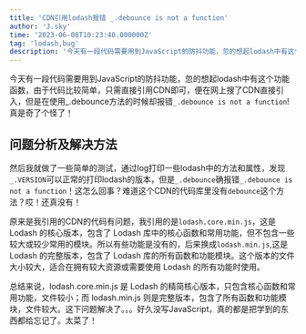 ```yaml
---
title: 'CDN引用lodash报错 _.debounce is not a function'
author: 'J.sky'
time: '2023-06-08T10:23:40.000000Z'
tag: 'lodash,bug'
description: '今天有一段代码需要用到JavaScript的防抖功能，忽的想起lodash中有这个功能函数，由于代码比较简单，只需直接引用CDN即可，便在网上搜了CDN直接引入，但是在使用_.debounce方法的时候却报错`_.debounce is not a function`!真是奇了个怪了！'
---
```

今天有一段代码需要用到JavaScript的防抖功能，忽的想起lodash中有这个功能函数，由于代码比较简单，只需直接引用CDN即可，便在网上搜了CDN直接引入，但是在使用_.debounce方法的时候却报错`_.debounce is not a function`!真是奇了个怪了！

## 问题分析及解决方法

然后我就做了一些简单的测试，通过log打印一些lodash中的方法和属性，发现`_.VERSION`可以正常的打印lodash的版本，但是`_.debounce`确报错`_.debounce is not a function`！这怎么回事？难道这个CDN的代码库里没有`debounce`这个方法？哎！还真没有！

原来是我引用的CDN的代码有问题，我引用的是`lodash.core.min.js`，这是 Lodash 的核心版本，包含了 Lodash 库中的核心函数和常用功能，但不包含一些较大或较少常用的模块。所以有些功能是没有的，后来换成`lodash.min.js`,这是 Lodash 的完整版本，包含了 Lodash 库的所有函数和功能模块。这个版本的文件大小较大，适合在拥有较大资源或需要使用 Lodash 的所有功能时使用。

总结来说，lodash.core.min.js 是 Lodash 的精简核心版本，只包含核心函数和常用功能，文件较小；而 lodash.min.js 则是完整版本，包含了所有函数和功能模块，文件较大。这下问题解决了。。。好久没写JavaScript，真的都是把学到的东西都给忘记了。太菜了！